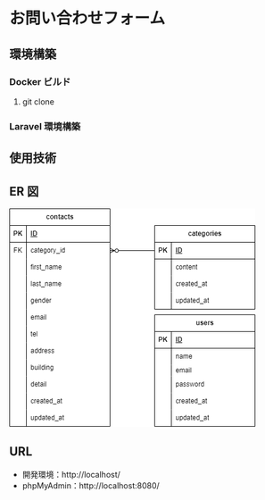 # お問い合わせフォーム

## 環境構築

### Docker ビルド
1. git clone 

### Laravel 環境構築

## 使用技術

## ER 図

![ER図](./ER.drawio.png)

## URL

- 開発環境：http://localhost/
- phpMyAdmin：http://localhost:8080/
